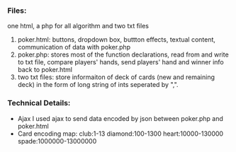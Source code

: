 ### Files: ###
one html, a php for all algorithm and two txt files  
1. poker.html: buttons, dropdown box, buttton effects, textual content, communication of data with poker.php  
2. poker.php: stores most of the function declarations, read from and write to txt file, compare players' hands, send players' hand and winner info back to poker.html  
3. two txt files: store informaiton of deck of cards (new and remaining deck) in the form of long string of ints   seperated by ",".

### Technical Details: ###
* Ajax
I used ajax to send data encoded by json between poker.php and poker.html
* Card encoding map: club:1-13 diamond:100-1300 heart:10000-130000 spade:1000000-13000000
